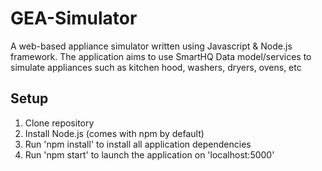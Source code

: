 # GEA-Simulator

A web-based appliance simulator written using Javascript & Node.js framework. The application aims to use SmartHQ Data model/services to simulate appliances such as kitchen hood, washers, dryers, ovens, etc

## Setup
1) Clone repository
2) Install Node.js (comes with npm by default)
3) Run 'npm install' to install all application dependencies
4) Run 'npm start' to launch the application on 'localhost:5000'
